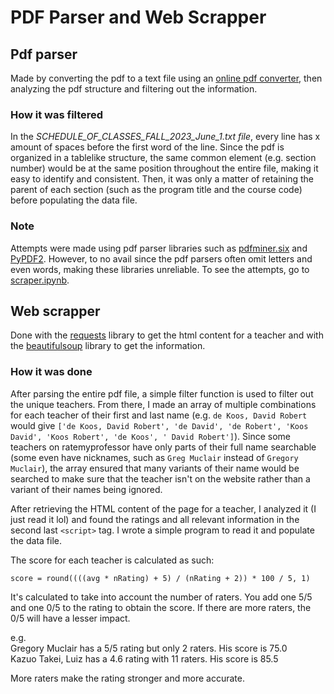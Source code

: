 # PDF Parser and Web Scrapper

## Pdf parser

Made by converting the pdf to a text file using an [online pdf converter](https://products.aspose.app/pdf/parser), then analyzing the pdf structure and filtering out the information.

### How it was filtered
In the *SCHEDULE_OF_CLASSES_FALL_2023_June_1.txt file*, every line has x amount of spaces before the first word of the line. Since the pdf is organized in a tablelike structure, the same common element (e.g. section number) would be at the same position throughout the entire file, making it easy to identify and consistent. Then, it was only a matter of retaining the parent of each section (such as the program title and the course code) before populating the data file. 

### Note
Attempts were made using pdf parser libraries such as [pdfminer.six](https://pdfminersix.readthedocs.io/en/latest/) and [PyPDF2](https://pypdf2.readthedocs.io/en/3.0.0/). However, to no avail since the pdf parsers often omit letters and even words, making these libraries unreliable. To see the attempts, go to [scraper.ipynb](https://github.com/Nanoscience202/Codes/tree/main/Python/scraper).

## Web scrapper

Done with the [requests](https://requests.readthedocs.io/en/latest/) library to get the html content for a teacher and with the [beautifulsoup](https://www.crummy.com/software/BeautifulSoup/bs4/doc/) library to get the information.

### How it was done
After parsing the entire pdf file, a simple filter function is used to filter out the unique teachers. From there, I made an array of multiple combinations for each teacher of their first and last name (e.g. ```de Koos, David Robert``` would give ```['de Koos, David Robert', 'de David', 'de Robert', 'Koos David', 'Koos Robert', 'de Koos', ' David Robert']```). Since some teachers on ratemyprofessor have only parts of their full name searchable (some even have nicknames, such as `Greg Muclair` instead of `Gregory Muclair`), the array ensured that many variants of their name would be searched to make sure that the teacher isn't on the website rather than a variant of their names being ignored.

After retrieving the HTML content of the page for a teacher, I analyzed it (I just read it lol) and found the ratings and all relevant information in the second last `<script>` tag. I wrote a simple program to read it and populate the data file.

The score for each teacher is calculated as such:
```
score = round((((avg * nRating) + 5) / (nRating + 2)) * 100 / 5, 1)
```
It's calculated to take into account the number of raters. You add one 5/5 and one 0/5 to the rating to obtain the score. If there are more raters, the 0/5 will have a lesser impact.

e.g. <br/>
Gregory Muclair has a 5/5 rating but only 2 raters. His score is 75.0 <br/>
Kazuo Takei, Luiz has a 4.6 rating with 11 raters. His score is 85.5

More raters make the rating stronger and more accurate.
